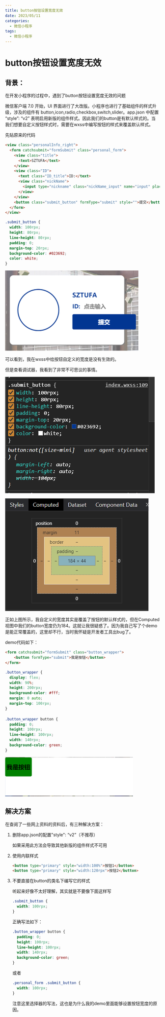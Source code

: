 ```yaml
---
title: button按钮设置宽度无效
date: 2023/05/11
categories:
  - 微信小程序
tags:
  - 微信小程序
---
```


# button按钮设置宽度无效

## 背景：

在开发小程序的过程中，遇到了button按钮设置宽度无效的问题

微信客户端 7.0 开始，UI 界面进行了大改版。小程序也进行了基础组件的样式升级，涉及的组件有 button,icon,radio,checkbox,switch,slider。app.json 中配置 “style”: “v2” 表明启用新版的组件样式。因此我们的button是有默认样式的。当我们想要自定义按钮样式时，需要在wxss中编写按钮的样式来覆盖默认样式。

先贴原来的代码

```html
<view class="personalInfo_right">
  <form catchsubmit="formSubmit" class="personal_form">
    <view class="title">
      <text>SZTUFA</text>
    </view>
    <view class="ID">
      <text class="ID_title">ID:</text>
      <view class="nickName">
        <input type="nickname" class="nickName_input" name="input" placeholder="点击输入" placeholder-class="placeholderStyle" />
      </view>
    </view>
    <button class="submit_button" formType="submit" style="">提交</button>
  </form>
</view>
```

```css
.submit_button {
  width: 100rpx;
  height: 80rpx;
  line-height: 80rpx;
  padding: 0;
  margin-top: 20rpx;
  background-color: #023692;
  color: white;
}
```

![image-20230526010456402](./button_style.assets/button_style-1.png)

可以看到，我在wxss中给按钮自定义的宽度是没有生效的。

但是查看调试器，我看到了非常不可思议的事情。

![image-20230526010634928](./button_style.assets/button_style-2.png)

![image-20230526010731106](./button_style.assets/button_style-3.png)

正如上图所示，我自定义的宽度其实是覆盖了按钮的默认样式的，但在Computed视图中我们的button宽度仍为184。这就让我很疑惑了。因为我自己写了个demo是能正常覆盖的，这里却不行，当时我怀疑是开发者工具出bug了。

demo代码如下：

```html
<form catchsubmit="formSubmit" class="button_wrapper">
    <button formType="submit">我是按钮</button>
</form>
```

```css
.button_wrapper {
  display: flex;
  width: 90%;
  height: 200rpx;
  background-color: #fff;
  margin: 0 auto;
  margin-top: 100rpx;
}

.button_wrapper button {
  padding: 0;
  height: 100rpx;
  line-height: 100rpx;
  width: 140rpx;
  background-color: green;
}
```

![image-20230526133814638](./button_style.assets/button_style-4.png)

## 解决方案

在查阅了一些网上资料的资料后，有三种解决方案：

1. 删除app.json的配置"style": “v2”（不推荐）

   如果采用此方法会导致其他新版的组件样式不可用

2. 使用内联样式

   ```html
   <button type="primary" style="width:100%">按钮1</button>
   <button type="primary" style="width:120rpx">按钮2</button>
   ```

3. 不要直接在button的类名下编写它的样式

   听起来好像不太好理解，其实就是不要像下面这样写

   ```css
   .submit_button {
     width: 100rpx;
   }
   ```

   正确写法如下：

   ```css
   .button_wrapper button {
     padding: 0;
     height: 100rpx;
     line-height: 100rpx;
     width: 140rpx;
     background-color: green;
   }
   ```

   或者

   ```css
   .personal_form .submit_button {
     width: 100rpx;
   }
   ```

   注意这里选择器的写法，这也是为什么我的demo里面能够设置按钮宽度的原因。
